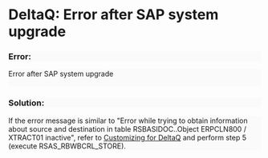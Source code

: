 # DeltaQ: Error after SAP system upgrade

<!--html--><h3 style="background-color: rgb(250, 250, 250);">Error:</h3><div style="font-size: 14px; background-color: rgb(250, 250, 250);">Error after SAP system upgrade</div>
<div style="font-size: 14px; background-color: rgb(250, 250, 250);"><br>
</div><h3 style="background-color: rgb(250, 250, 250);">Solution:</h3><div style="font-size: 14px; background-color: rgb(250, 250, 250);">If the error message is similar to "Error while trying to obtain information about source and destination in table RSBASIDOC..Object ERPCLN800 / XTRACT01 inactive", refer to<span style="font-size: 14px;">&nbsp;<a href="https://helpcenter.theobald-software.com/xtract-universal/documentation/setup-in-sap/customization-for-deltaq/#execute-the-function-module-rsas_rbwbcrl_store" target="_blank">Customizing for DeltaQ</a>&nbsp;and perform step 5 (execute RSAS_RBWBCRL_STORE).</span></div>